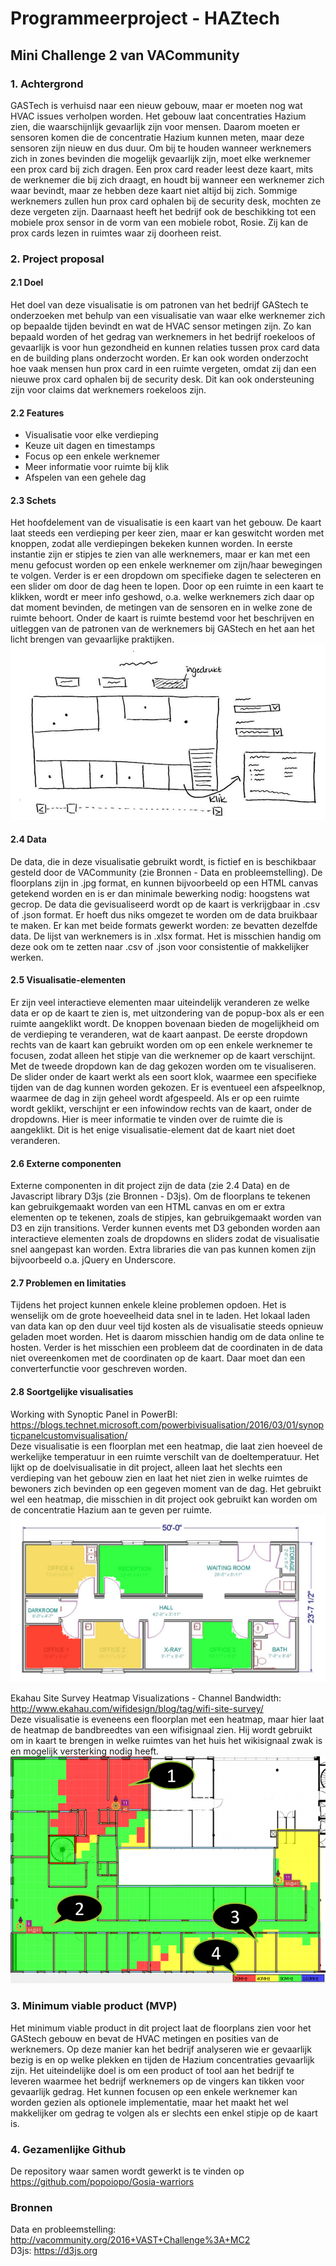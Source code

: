 # Programmeerproject - HAZtech
## Mini Challenge 2 van VACommunity
### 1. Achtergrond
GASTech is verhuisd naar een nieuw gebouw, maar er moeten nog wat HVAC issues verholpen worden. Het gebouw laat concentraties Hazium zien, die waarschijnlijk gevaarlijk zijn voor mensen. Daarom moeten er sensoren komen die de concentratie Hazium kunnen meten, maar deze sensoren zijn nieuw en dus duur. Om bij te houden wanneer werknemers zich in zones bevinden die mogelijk gevaarlijk zijn, moet elke werknemer een prox card bij zich dragen. Een prox card reader leest deze kaart, mits de werknemer die bij zich draagt, en houdt bij wanneer een werknemer zich waar bevindt, maar ze hebben deze kaart niet altijd bij zich. Sommige werknemers zullen hun prox card ophalen bij de security desk, mochten ze deze vergeten zijn. Daarnaast heeft het bedrijf ook de beschikking tot een mobiele prox sensor in de vorm van een mobiele robot, Rosie. Zij kan de prox cards lezen in ruimtes waar zij doorheen reist.

### 2. Project proposal
#### 2.1 Doel
Het doel van deze visualisatie is om patronen van het bedrijf GAStech te onderzoeken met behulp van een visualisatie van waar elke werknemer zich op bepaalde tijden bevindt en wat de HVAC sensor metingen zijn. Zo kan bepaald worden of het gedrag van werknemers in het bedrijf roekeloos of gevaarlijk is voor hun gezondheid en kunnen relaties tussen prox card data en de building plans onderzocht worden. Er kan ook worden onderzocht hoe vaak mensen hun prox card in een ruimte vergeten, omdat zij dan een nieuwe prox card ophalen bij de security desk. Dit kan ook ondersteuning zijn voor claims dat werknemers roekeloos zijn.

#### 2.2 Features
* Visualisatie voor elke verdieping
* Keuze uit dagen en timestamps
* Focus op een enkele werknemer
* Meer informatie voor ruimte bij klik
* Afspelen van een gehele dag

#### 2.3 Schets
Het hoofdelement van de visualisatie is een kaart van het gebouw. De kaart laat steeds een verdieping per keer zien, maar er kan geswitcht worden met knoppen, zodat alle verdiepingen bekeken kunnen worden. In eerste instantie zijn er stipjes te zien van alle werknemers, maar er kan met een menu gefocust worden op een enkele werknemer om zijn/haar bewegingen te volgen. Verder is er een dropdown om specifieke dagen te selecteren en een slider om door de dag heen te lopen. Door op een ruimte in een kaart te klikken, wordt er meer info geshowd, o.a. welke werknemers zich daar op dat moment bevinden, de metingen van de sensoren en in welke zone de ruimte behoort. Onder de kaart is ruimte bestemd voor het beschrijven en uitleggen van de patronen van de werknemers bij GAStech en het aan het licht brengen van gevaarlijke praktijken.
<img src="doc/overzichtschets.jpg">

#### 2.4 Data
De data, die in deze visualisatie gebruikt wordt, is fictief en is beschikbaar gesteld door de VACommunity (zie Bronnen - Data en probleemstelling). De floorplans zijn in .jpg format, en kunnen bijvoorbeeld op een HTML canvas getekend worden en is er dan minimale bewerking nodig: hoogstens wat gecrop. De data die gevisualiseerd wordt op de kaart is verkrijgbaar in .csv of .json format. Er hoeft dus niks omgezet te worden om de data bruikbaar te maken. Er kan met beide formats gewerkt worden: ze bevatten dezelfde data. De lijst van werknemers is in .xlsx format. Het is misschien handig om deze ook om te zetten naar .csv of .json voor consistentie of makkelijker werken.

#### 2.5 Visualisatie-elementen
Er zijn veel interactieve elementen maar uiteindelijk veranderen ze welke data er op de kaart te zien is, met uitzondering van de popup-box als er een ruimte aangeklikt wordt. De knoppen bovenaan bieden de mogelijkheid om de verdieping te veranderen, wat de kaart aanpast. De eerste dropdown rechts van de kaart kan gebruikt worden om op een enkele werknemer te focusen, zodat alleen het stipje van die werknemer op de kaart verschijnt. Met de tweede dropdown kan de dag gekozen worden om te visualiseren. De slider onder de kaart werkt als een soort klok, waarmee een specifieke tijden van de dag kunnen worden gekozen. Er is eventueel een afspeelknop, waarmee de dag in zijn geheel wordt afgespeeld. Als er op een ruimte wordt geklikt, verschijnt er een infowindow rechts van de kaart, onder de dropdowns. Hier is meer informatie te vinden over de ruimte die is aangeklikt. Dit is het enige visualisatie-element dat de kaart niet doet veranderen.

#### 2.6 Externe componenten
Externe componenten in dit project zijn de data (zie 2.4 Data) en de Javascript library D3js (zie Bronnen - D3js). Om de floorplans te tekenen kan gebruikgemaakt worden van een HTML canvas en om er extra elementen op te tekenen, zoals de stipjes, kan gebruikgemaakt worden van D3 en zijn transitions. Verder kunnen events met D3 gebonden worden aan interactieve elementen zoals de dropdowns en sliders zodat de visualisatie snel aangepast kan worden. Extra libraries die van pas kunnen komen zijn bijvoorbeeld o.a. jQuery en Underscore.

#### 2.7 Problemen en limitaties
Tijdens het project kunnen enkele kleine problemen opdoen. Het is wenselijk om de grote hoeveelheid data snel in te laden. Het lokaal laden van data kan op den duur veel tijd kosten als de visualisatie steeds opnieuw geladen moet worden. Het is daarom misschien handig om de data online te hosten. Verder is het misschien een probleem dat de coordinaten in de data niet overeenkomen met de coordinaten op de kaart. Daar moet dan een converterfunctie voor geschreven worden.
#### 2.8 Soortgelijke visualisaties
Working with Synoptic Panel in PowerBI: https://blogs.technet.microsoft.com/powerbivisualisation/2016/03/01/synopticpanelcustomvisualisation/  
Deze visualisatie is een floorplan met een heatmap, die laat zien hoeveel de werkelijke temperatuur in een ruimte verschilt van de doeltemperatuur. Het lijkt op de doelvisualisatie in dit project, alleen laat het slechts een verdieping van het gebouw zien en laat het niet zien in welke ruimtes de bewoners zich bevinden op een gegeven moment van de dag. Het gebruikt wel een heatmap, die misschien in dit project ook gebruikt kan worden om de concentratie Hazium aan te geven per ruimte.
<img src="doc/soortgelijkevis.png">

Ekahau Site Survey Heatmap Visualizations - Channel Bandwidth: http://www.ekahau.com/wifidesign/blog/tag/wifi-site-survey/  
Deze visualisatie is eveneens een floorplan met een heatmap, maar hier laat de heatmap de bandbreedtes van een wifisignaal zien. Hij wordt gebruikt om in kaart te brengen in welke ruimtes van het huis het wikisignaal zwak is en mogelijk versterking nodig heeft.
<img src="doc/soortgelijkevis2.png">

### 3. Minimum viable product (MVP)
Het minimum viable product in dit project laat de floorplans zien voor het GAStech gebouw en bevat de HVAC metingen en posities van de werknemers. Op deze manier kan het bedrijf analyseren wie er gevaarlijk bezig is en op welke plekken en tijden de Hazium concentraties gevaarlijk zijn. Het uiteindelijke doel is om een product of tool aan het bedrijf te leveren waarmee het bedrijf werknemers op de vingers kan tikken voor gevaarlijk gedrag. Het kunnen focusen op een enkele werknemer kan worden gezien als optionele implementatie, maar het maakt het wel makkelijker om gedrag te volgen als er slechts een enkel stipje op de kaart is.

### 4. Gezamenlijke Github
De repository waar samen wordt gewerkt is te vinden op https://github.com/popoiopo/Gosia-warriors

### Bronnen
Data en probleemstelling: http://vacommunity.org/2016+VAST+Challenge%3A+MC2  
D3js: https://d3js.org  
